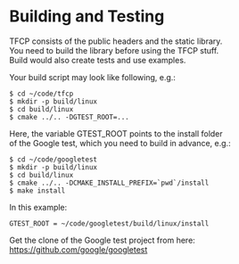 # Building and Testing

TFCP consists of the public headers and the static library.  
You need to build the library before using the TFCP stuff.  
Build would also create tests and use examples.  

Your build script may look like following, e.g.:

    $ cd ~/code/tfcp
    $ mkdir -p build/linux
    $ cd build/linux
    $ cmake ../.. -DGTEST_ROOT=...

Here, the variable GTEST_ROOT points to the install folder  
of the Google test, which you need to build in advance, e.g.:

    $ cd ~/code/googletest
    $ mkdir -p build/linux
    $ cd build/linux
    $ cmake ../.. -DCMAKE_INSTALL_PREFIX=`pwd`/install
    $ make install

In this example:

    GTEST_ROOT = ~/code/googletest/build/linux/install

Get the clone of the Google test project from here:  
https://github.com/google/googletest
